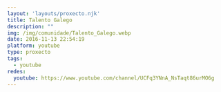 ```yaml
---
layout: 'layouts/proxecto.njk'
title: Talento Galego
description: ""
img: /img/comunidade/Talento_Galego.webp
date: 2016-11-13 22:54:19
platform: youtube
type: proxecto
tags:
  - youtube
redes:
  youtube: https://www.youtube.com/channel/UCFq3YNnA_NsTaqt86urMO6g
---
```


